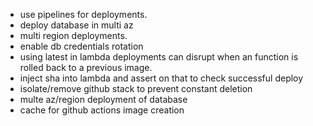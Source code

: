 - use pipelines for deployments. 
- deploy database in multi az
- multi region deployments. 
- enable db credentials rotation
- using latest in lambda deployments can disrupt when an function is rolled back to a previous image. 
- inject sha into lambda and assert on that to check successful deploy 
- isolate/remove github stack to prevent constant deletion
- multe az/region deployment of database
- cache for github actions image creation
